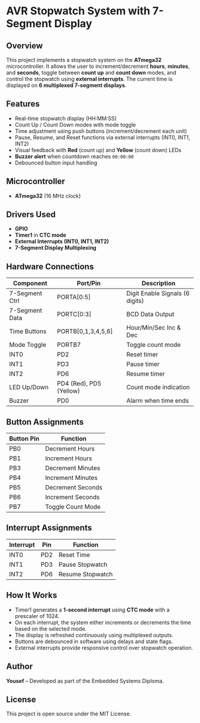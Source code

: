 # AVR Stopwatch System with 7-Segment Display

## Overview
This project implements a stopwatch system on the **ATmega32** microcontroller. It allows the user to increment/decrement **hours**, **minutes**, and **seconds**, toggle between **count up** and **count down** modes, and control the stopwatch using **external interrupts**. The current time is displayed on **6 multiplexed 7-segment displays**.

## Features
- Real-time stopwatch display (HH:MM:SS)
- Count Up / Count Down modes with mode toggle
- Time adjustment using push buttons (increment/decrement each unit)
- Pause, Resume, and Reset functions via external interrupts (INT0, INT1, INT2)
- Visual feedback with **Red** (count up) and **Yellow** (count down) LEDs
- **Buzzer alert** when countdown reaches `00:00:00`
- Debounced button input handling

## Microcontroller
- **ATmega32** (16 MHz clock)

## Drivers Used
- **GPIO**
- **Timer1** in **CTC mode**
- **External Interrupts (INT0, INT1, INT2)**
- **7-Segment Display Multiplexing**

## Hardware Connections

| Component       | Port/Pin     | Description                     |
|----------------|--------------|---------------------------------|
| 7-Segment Ctrl  | PORTA[0:5]   | Digit Enable Signals (6 digits)|
| 7-Segment Data  | PORTC[0:3]   | BCD Data Output                 |
| Time Buttons    | PORTB[0,1,3,4,5,6] | Hour/Min/Sec Inc & Dec     |
| Mode Toggle     | PORTB7       | Toggle count mode               |
| INT0            | PD2          | Reset timer                     |
| INT1            | PD3          | Pause timer                     |
| INT2            | PD6          | Resume timer                    |
| LED Up/Down     | PD4 (Red), PD5 (Yellow) | Count mode indication  |
| Buzzer          | PD0          | Alarm when time ends            |

## Button Assignments

| Button Pin | Function            |
|------------|---------------------|
| PB0        | Decrement Hours     |
| PB1        | Increment Hours     |
| PB3        | Decrement Minutes   |
| PB4        | Increment Minutes   |
| PB5        | Decrement Seconds   |
| PB6        | Increment Seconds   |
| PB7        | Toggle Count Mode   |

## Interrupt Assignments

| Interrupt | Pin  | Function         |
|-----------|------|------------------|
| INT0      | PD2  | Reset Time       |
| INT1      | PD3  | Pause Stopwatch  |
| INT2      | PD6  | Resume Stopwatch |


## How It Works
- Timer1 generates a **1-second interrupt** using **CTC mode** with a prescaler of 1024.
- On each interrupt, the system either increments or decrements the time based on the selected mode.
- The display is refreshed continuously using multiplexed outputs.
- Buttons are debounced in software using delays and state flags.
- External interrupts provide responsive control over stopwatch operation.

## Author
**Yousef** – Developed as part of the Embedded Systems Diploma.

## License
This project is open source under the MIT License.
